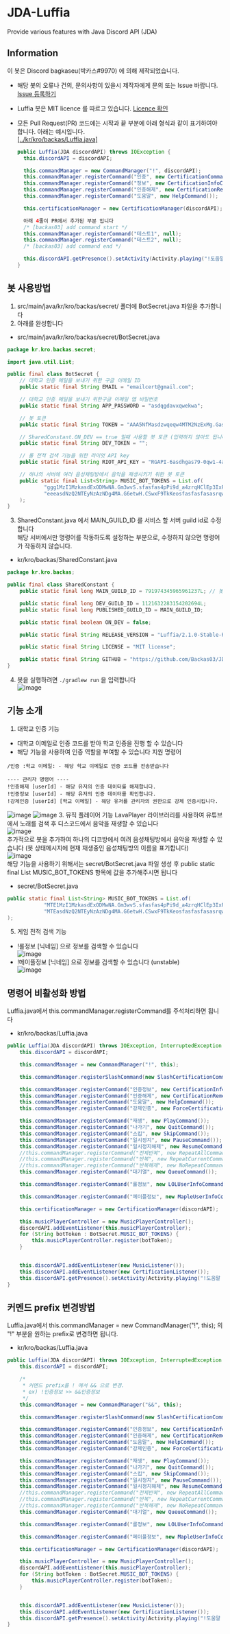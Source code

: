 # JDA-Luffia
Provide various features with Java Discord API (JDA)

## Information
이 봇은 Discord bagkaseu(박카스#9970) 에 의해 제작되었습니다.

* 해당 봇의 오류나 건의, 문의사항이 있을시 제작자에게 문의 또는 Issue 바랍니다.
[Issue 등록하기](https://github.com/Backas03/JLuffia/issues)

* Luffia 봇은 MIT licence 를 따르고 있습니다.
[Licence 확인](https://github.com/Backas03/JLuffia/blob/master/LICENSE)
* 모든 Pull Request(PR) 코드에는 시작과 끝 부분에 아래 형식과 같이 표기하여야 합니다. 아래는 예시입니다. </br>
  [[../kr/kro/backas/Luffia.java]](https://github.com/Backas03/JLuffia/blob/master/src/main/java/kr/kro/backas/Luffia.java)
  ```java
  public Luffia(JDA discordAPI) throws IOException {
    this.discordAPI = discordAPI;
  
    this.commandManager = new CommandManager("!", discordAPI);
    this.commandManager.registerCommand("인증", new CertificationCommand());
    this.commandManager.registerCommand("정보", new CertificationInfoCommand());
    this.commandManager.registerCommand("인증해제", new CertificationRemoveCommand());
    this.commandManager.registerCommand("도움말", new HelpCommand());

    this.certificationManager = new CertificationManager(discordAPI);
  
    아래 4줄이 PR에서 추가된 부분 입니다
    /* [backas03] add command start */
    this.commandManager.registerCommand("테스트1", null);
    this.commandManager.registerCommand("테스트2", null);   
    /* [backas03] add command end */      

    this.discordAPI.getPresence().setActivity(Activity.playing("!도움말 명령어로 기능 확인"));
  }
  ```
## 봇 사용방법
1. src/main/java/kr/kro/backas/secret/ 폴더에 BotSecret.java 파일을 추가합니다
2. 아래를 완성합니다
- src/main/java/kr/kro/backas/secret/BotSecret.java
```java
package kr.kro.backas.secret;

import java.util.List;

public final class BotSecret {
    // 대학교 인증 메일을 보내기 위한 구글 이메일 ID
    public static final String EMAIL = "emailcert@gmail.com";

    // 대학교 인증 메일을 보내기 위한구글 이메일 앱 비밀번호
    public static final String APP_PASSWORD = "asdqgdavxqwekwa";

    // 봇 토큰
    public static final String TOKEN = "AAA5NfMasdzwqeqw4MTM2NzExMg.GasdfgO.XijzuasdJDoasdfgOZzeeKNQ6tRz_I";

    // SharedConstant.ON_DEV == true 일때 사용할 봇 토큰 (입력하지 않아도 됩니다)
    public static final String DEV_TOKEN = "";

    // 롤 전적 검색 기능을 위한 라이엇 API key
    public static final String RIOT_API_KEY = "RGAPI-6asdhgas79-0qw1-4aa1-98dd-ede3asda137d76";

    // 하나의 서버에 여러 음성채팅방에서 음악을 재생시키기 위한 봇 토큰
    public static final List<String> MUSIC_BOT_TOKENS = List.of(
            "ggg1MzI1MzkasdExODMwNA.Gm3wvS.sfasfas4pPi9d_a4zrqHClEp3IxPpqkGWrYQ3h1t-Tk", // bot 1 (해당 토큰은 실제 존재하지 않는 토큰입니다)
            "eeeasdNzQ2NTEyNzAzNDg4MA.G6etwH.CSwxF9TkKeosfasfasfasasrqwrw" // bot 2 (해당 토큰은 실제 존재하지 않는 토큰입니다)
    );
}
```
3. SharedConstant.java 에서 MAIN_GUILD_ID 를 서비스 할 서버 guild id로 수정합니다 </br>
해당 서버에서만 명령어를 작동하도록 설정하는 부분으로, 수정하지 않으면 명령어가 작동하지 않습니다.
- kr/kro/backas/SharedConstant.java
```java
package kr.kro.backas;

public final class SharedConstant {
    public static final long MAIN_GUILD_ID = 791974345965961237L; // 봇을 초대할 서버 id 로 변경

    public static final long DEV_GUILD_ID = 1121632283154202694L;
    public static final long PUBLISHED_GUILD_ID = MAIN_GUILD_ID;

    public static final boolean ON_DEV = false;

    public static final String RELEASE_VERSION = "Luffia/2.1.0-Stable-Release";

    public static final String LICENSE = "MIT license";

    public static final String GITHUB = "https://github.com/Backas03/JDA-Luffia";
}
```
4. 봇을 실행하려면 ```./gradlew run``` 을 입력합니다 </br>
![image](https://github.com/Backas03/JDA-Luffia/assets/71801733/b0b3160c-d048-433a-b56d-f2349edc7306)
## 기능 소개
1. 대학교 인증 기능
- 대학교 이메일로 인증 코드를 받아 학교 인증을 진행 할 수 있습니다
- 해당 기능을 사용하여 인증 역할을 부여할 수 있습니다
지원 명령어
```
/인증 :학교 이메일: - 해당 학교 이메일로 인증 코드를 전송받습니다

---- 관리자 명령어 ----
!인증해제 [userId] - 해당 유저의 인증 데이터를 해제합니다.
!인증정보 [userId] - 해당 유저의 인증 데이터를 확인합니다.
!강제인증 [userId] [학교 이메일] - 해당 유저를 관리자의 권한으로 강제 인증시킵니다.
```
![image](https://github.com/Backas03/JDA-Luffia/assets/71801733/3893ce5e-ec5d-41b6-b208-baae0970d518)
![image](https://github.com/Backas03/JDA-Luffia/assets/71801733/938c3751-957c-4a38-aaae-43f726eb01a6)
3. 뮤직 플레이어 기능
LavaPlayer 라이브러리를 사용하여 유튜브에서 노래를 검색 후 디스코드에서 음악을 재생할 수 있습니다 </br>
![image](https://github.com/Backas03/JDA-Luffia/assets/71801733/8850d664-b12c-4569-b403-59e358bb796c) </br>
추가적으로 봇을 추가하여 하나의 디코방에서 여려 음성채팅방에서 음악을 재생할 수 있습니다 (봇 상태메시지에 현재 재생중인 음성채팅방의 이름을 표기합니다) </br>
![image](https://github.com/Backas03/JDA-Luffia/assets/71801733/95db993f-c22c-4c16-86cd-f8f3a28da4b5) </br>
해당 기능을 사용하기 위해서는 secret/BotSecret.java 파일 생성 후 public static final List<String> MUSIC_BOT_TOKENS 항목에 값을 추가해주시면 됩니다 </br>
- secret/BotSecret.java
``` java
public static final List<String> MUSIC_BOT_TOKENS = List.of(
            "MTE1MzI1MzkasdExODMwNA.Gm3wvS.sfasfas4pPi9d_a4zrqHClEp3IxPpqkGWrYQ3h1t-Tk", // bot 1 (해당 토큰은 실제 존재하지 않는 토큰입니다)
            "MTEasdNzQ2NTEyNzAzNDg4MA.G6etwH.CSwxF9TkKeosfasfasfasasrqwrw" // bot 2 (해당 토큰은 실제 존재하지 않는 토큰입니다)
);
```


5. 게임 전적 검색 기능 </br>
- !롤정보 [닉네임] 으로 정보를 검색할 수 있습니다 </br>
![image](https://github.com/Backas03/JDA-Luffia/assets/71801733/6d5395d0-db25-4b94-bb34-c98561824c17) </br>
- !메이플정보 [닉네임] 으로 정보를 검색할 수 있습니다 (unstable) </br>
![image](https://github.com/Backas03/JDA-Luffia/assets/71801733/6c12ac59-bbda-4cab-a40c-f8dbcb10181c)

## 명령어 비활성화 방법
Luffia.java에서 this.commandManager.registerCommand를 주석처리하면 됩니다
- kr/kro/backas/Luffia.java
```java
public Luffia(JDA discordAPI) throws IOException, InterruptedException {
    this.discordAPI = discordAPI;

    this.commandManager = new CommandManager("!", this);

    this.commandManager.registerSlashCommand(new SlashCertificationCommand());

    this.commandManager.registerCommand("인증정보", new CertificationInfoCommand());
    this.commandManager.registerCommand("인증해제", new CertificationRemoveCommand());
    this.commandManager.registerCommand("도움말", new HelpCommand());
    this.commandManager.registerCommand("강제인증", new ForceCertificationCommand());

    this.commandManager.registerCommand("재생", new PlayCommand());
    this.commandManager.registerCommand("나가기", new QuitCommand());
    this.commandManager.registerCommand("스킵", new SkipCommand());
    this.commandManager.registerCommand("일시정지", new PauseCommand());
    this.commandManager.registerCommand("일시정지해제", new ResumeCommand());
    //this.commandManager.registerCommand("전체반복", new RepeatAllCommand()); // 비활성화
    //this.commandManager.registerCommand("반복", new RepeatCurrentCommand()); // 비활성화
    //this.commandManager.registerCommand("반복해제", new NoRepeatCommand()); // 비활성화
    this.commandManager.registerCommand("대기열", new QueueCommand());

    this.commandManager.registerCommand("롤정보", new LOLUserInfoCommand());

    this.commandManager.registerCommand("메이플정보", new MapleUserInfoCommand());

    this.certificationManager = new CertificationManager(discordAPI);

    this.musicPlayerController = new MusicPlayerController();
    discordAPI.addEventListener(this.musicPlayerController);
    for (String botToken : BotSecret.MUSIC_BOT_TOKENS) {
        this.musicPlayerController.register(botToken);
    }


    this.discordAPI.addEventListener(new MusicListener());
    this.discordAPI.addEventListener(new CertificationListener());
    this.discordAPI.getPresence().setActivity(Activity.playing("!도움말 명령어로 기능 확인"));
}
```
## 커멘드 prefix 변경방법
Luffia.java에서 this.commandManager = new CommandManager("!", this); 의 "!" 부분을 원하는 prefix로 변경하면 됩니다.
- kr/kro/backas/Luffia.java
```java
public Luffia(JDA discordAPI) throws IOException, InterruptedException {
    this.discordAPI = discordAPI;

    /*
     * 커멘드 prefix를 ! 에서 && 으로 변경.
     * ex) !인증정보 >> &&인증정보
     */ 
    this.commandManager = new CommandManager("&&", this);

    this.commandManager.registerSlashCommand(new SlashCertificationCommand());

    this.commandManager.registerCommand("인증정보", new CertificationInfoCommand());
    this.commandManager.registerCommand("인증해제", new CertificationRemoveCommand());
    this.commandManager.registerCommand("도움말", new HelpCommand());
    this.commandManager.registerCommand("강제인증", new ForceCertificationCommand());

    this.commandManager.registerCommand("재생", new PlayCommand());
    this.commandManager.registerCommand("나가기", new QuitCommand());
    this.commandManager.registerCommand("스킵", new SkipCommand());
    this.commandManager.registerCommand("일시정지", new PauseCommand());
    this.commandManager.registerCommand("일시정지해제", new ResumeCommand());
    //this.commandManager.registerCommand("전체반복", new RepeatAllCommand());
    //this.commandManager.registerCommand("반복", new RepeatCurrentCommand());
    //this.commandManager.registerCommand("반복해제", new NoRepeatCommand());
    this.commandManager.registerCommand("대기열", new QueueCommand());

    this.commandManager.registerCommand("롤정보", new LOLUserInfoCommand());

    this.commandManager.registerCommand("메이플정보", new MapleUserInfoCommand());

    this.certificationManager = new CertificationManager(discordAPI);

    this.musicPlayerController = new MusicPlayerController();
    discordAPI.addEventListener(this.musicPlayerController);
    for (String botToken : BotSecret.MUSIC_BOT_TOKENS) {
        this.musicPlayerController.register(botToken);
    }


    this.discordAPI.addEventListener(new MusicListener());
    this.discordAPI.addEventListener(new CertificationListener());
    this.discordAPI.getPresence().setActivity(Activity.playing("!도움말 명령어로 기능 확인"));
}
```
